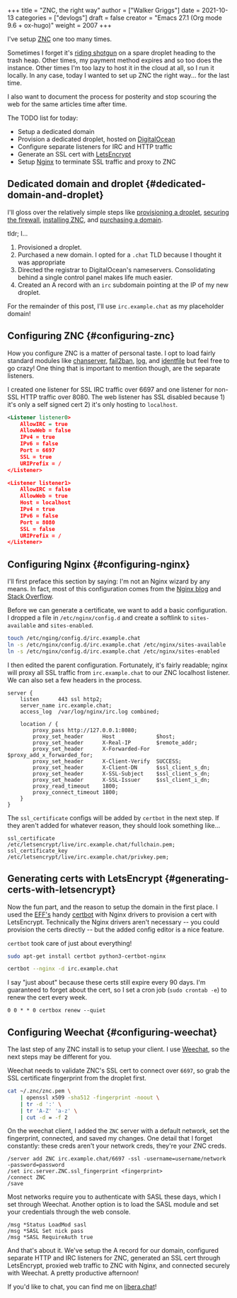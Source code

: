 +++
title = "ZNC, the right way"
author = ["Walker Griggs"]
date = 2021-10-13
categories = ["devlogs"]
draft = false
creator = "Emacs 27.1 (Org mode 9.6 + ox-hugo)"
weight = 2007
+++

I've setup [ZNC](https://wiki.znc.in/ZNC) one too many times.

Sometimes I forget it's [riding shotgun](https://en.wikipedia.org/wiki/Riding_shotgun) on a spare droplet heading to the trash heap. Other times, my payment method expires and so too does the instance. Other times I'm too lazy to host it in the cloud at all, so I run it locally. In any case, today I wanted to set up ZNC the right way... for the last time.

I also want to document the process for posterity and stop scouring the web for the same articles time after time.

The TODO list for today:

-   Setup a dedicated domain
-   Provision a dedicated droplet, hosted on [DigitalOcean](https://www.digitalocean.com/)
-   Configure separate listeners for IRC and HTTP traffic
-   Generate an SSL cert with [LetsEncrypt](https://letsencrypt.org/)
-   Setup [Nginx](https://nginx.org/en/) to terminate SSL traffic and proxy to ZNC


## Dedicated domain and droplet {#dedicated-domain-and-droplet}

I'll gloss over the relatively simple steps like [provisioning a droplet](https://www.digitalocean.com/community/tutorials/initial-server-setup-with-ubuntu-20-04), [securing the firewall](https://www.digitalocean.com/community/tutorials/how-to-set-up-a-firewall-with-ufw-on-ubuntu-20-04), [installing ZNC](https://wiki.znc.in/Installation), and [purchasing a domain](https://www.digitalocean.com/community/tutorials/how-to-point-to-digitalocean-nameservers-from-common-domain-registrars).

tldr; I...

1.  Provisioned a droplet.
2.  Purchased a new domain. I opted for a `.chat` TLD because I thought it was appropriate
3.  Directed the registrar to DigitalOcean's nameservers. Consolidating behind a single control panel makes life much easier.
4.  Created an A record with an `irc` subdomain pointing at the IP of my new droplet.

For the remainder of this post, I'll use `irc.example.chat` as my placeholder domain!


## Configuring ZNC {#configuring-znc}

How you configure ZNC is a matter of personal taste. I opt to load fairly standard modules like [chanserver](https://wiki.znc.in/Chansaver), [fail2ban](https://wiki.znc.in/Fail2ban), [log](https://wiki.znc.in/Log), and [identfile](https://wiki.znc.in/Identfile) but feel free to go crazy! One thing that is important to mention though, are the separate listeners.

I created one listener for SSL IRC traffic over 6697 and one listener for non-SSL HTTP traffic over 8080. The web listener has SSL disabled because 1) it's only a self signed cert 2) it's only hosting to `localhost`.

```xml
<Listener listener0>
    AllowIRC = true
    AllowWeb = false
    IPv4 = true
    IPv6 = false
    Port = 6697
    SSL = true
    URIPrefix = /
</Listener>

<Listener listener1>
    AllowIRC = false
    AllowWeb = true
    Host = localhost
    IPv4 = true
    IPv6 = false
    Port = 8080
    SSL = false
    URIPrefix = /
</Listener>
```


## Configuring Nginx {#configuring-nginx}

I'll first preface this section by saying: I'm not an Nginx wizard by any means. In fact, most of this configuration comes from the [Nginx blog](https://www.nginx.com/blog/using-free-ssltls-certificates-from-lets-encrypt-with-nginx/) and [Stack Overflow](https://stackoverflow.com/questions/34236949/znc-on-a-subdomain-with-nginx-reverse-proxy).

Before we can generate a certificate, we want to add a basic configuration. I dropped a file in `/etc/nginx/config.d` and create a softlink to `sites-available` and `sites-enabled`.

```bash
touch /etc/nging/config.d/irc.example.chat
ln -s /etc/nginx/config.d/irc.example.chat /etc/nginx/sites-available
ln -s /etc/nginx/config.d/irc.example.chat /etc/nginx/sites-enabled
```

I then edited the parent configuration. Fortunately, it's fairly readable; nginx will proxy all SSL traffic from `irc.example.chat` to our ZNC localhost listener. We can also set a few headers in the process.

```text
server {
    listen      443 ssl http2;
    server_name irc.example.chat;
    access_log  /var/log/nginx/irc.log combined;

    location / {
        proxy_pass http://127.0.0.1:8080;
        proxy_set_header      Host             $host;
        proxy_set_header      X-Real-IP        $remote_addr;
        proxy_set_header      X-Forwarded-For  $proxy_add_x_forwarded_for;
        proxy_set_header      X-Client-Verify  SUCCESS;
        proxy_set_header      X-Client-DN      $ssl_client_s_dn;
        proxy_set_header      X-SSL-Subject    $ssl_client_s_dn;
        proxy_set_header      X-SSL-Issuer     $ssl_client_i_dn;
        proxy_read_timeout    1800;
        proxy_connect_timeout 1800;
    }
}
```

The `ssl_certificate` configs will be added by `certbot` in the next step. If they aren't added for whatever reason, they should look something like...

```text
ssl_certificate     /etc/letsencrypt/live/irc.example.chat/fullchain.pem;
ssl_certificate_key /etc/letsencrypt/live/irc.example.chat/privkey.pem;
```


## Generating certs with LetsEncrypt {#generating-certs-with-letsencrypt}

Now the fun part, and the reason to setup the domain in the first place. I used the [EFF's](https://www.eff.org/) handy [certbot](https://certbot.eff.org/) with Nginx drivers to provision a cert with LetsEncrypt. Technically the Nginx drivers aren't necessary -- you could provision the certs directly -- but the added config editor is a nice feature.

`certbot` took care of just about everything!

```bash
sudo apt-get install certbot python3-certbot-nginx

certbot --nginx -d irc.example.chat
```

I say "just about" because these certs still expire every 90 days. I'm guaranteed to forget about the cert, so I set a cron job (`sudo crontab -e`) to renew the cert every week.

```text
0 0 * * 0 certbox renew --quiet
```


## Configuring Weechat {#configuring-weechat}

The last step of any ZNC install is to setup your client. I use [Weechat](https://weechat.org/), so the next steps may be different for you.

Weechat needs to validate ZNC's SSL cert to connect over `6697`, so grab the SSL certificate fingerprint from the droplet first.

```bash
cat ~/.znc/znc.pem \
    | openssl x509 -sha512 -fingerprint -noout \
    | tr -d ':' \
    | tr 'A-Z' 'a-z' \
    | cut -d = -f 2
```

On the weechat client, I added the `ZNC` server with a default network, set the fingerprint, connected, and saved my changes. One detail that I forget constantly: these creds aren't your network creds, they're your ZNC creds.

```text
/server add ZNC irc.example.chat/6697 -ssl -username=username/network -password=password
/set irc.server.ZNC.ssl_fingerprint <fingerprint>
/connect ZNC
/save
```

Most networks require you to authenticate with SASL these days, which I set through Weechat. Another option is to load the SASL module and set your credentials through the web console.

```text
/msg *Status LoadMod sasl
/msg *SASL Set nick pass
/msg *SASL RequireAuth true
```

And that's about it. We've setup the A record for our domain, configured separate HTTP and IRC listeners for ZNC, generated an SSL cert through LetsEncrypt, proxied web traffic to ZNC with Nginx, and connected securely with Weechat. A pretty productive afternoon!

If you'd like to chat, you can find me on [libera.chat](https://libera.chat/)!
